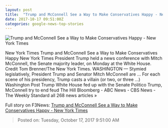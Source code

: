 ```yaml
---
layout: post
title:  "Trump and McConnell See a Way to Make Conservatives Happy - New York Times"
date: 2017-10-17 09:51:00Z
categories: google-news-top-stories
---
```


![Trump and McConnell See a Way to Make Conservatives Happy - New York Times](https://static01.nyt.com/images/2017/10/18/us/18dc-hulse/18dc-hulse-facebookJumbo.jpg)

New York Times Trump and McConnell See a Way to Make Conservatives Happy New York Times President Trump held a news conference with Mitch McConnell, the Senate majority leader, on Monday at the White House. Credit Tom Brenner/The New York Times. WASHINGTON — Stymied legislatively, President Trump and Senator Mitch McConnell are ... For each scene of his presidency, Trump casts a villain (or two, or three …) Washington Post Trump White House fed up with the Senate Politico Trump, McConnell try to end feud The Hill Bloomberg - ABC News - CBS News - The Weekly Standard all 268 news articles »


Full story on F3News: [Trump and McConnell See a Way to Make Conservatives Happy - New York Times](http://www.f3nws.com/n/veVCxF)

> Posted on: Tuesday, October 17, 2017 9:51:00 AM
